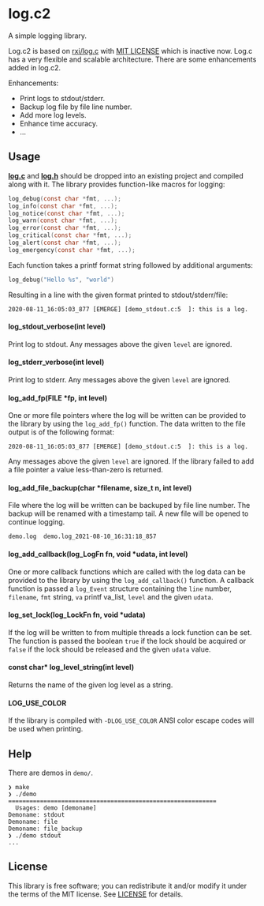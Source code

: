# log.c2

A simple logging library.

Log.c2 is based on [rxi/log.c](https://github.com/rxi/log.c) with [MIT LICENSE](https://github.com/rxi/log.c/blob/master/LICENSE) which is inactive now. Log.c has a very flexible and scalable architecture. There are some enhancements added in log.c2.

Enhancements:

- Print logs to stdout/stderr.
- Backup log file by file line number.
- Add more log levels.
- Enhance time accuracy.
- ...

## Usage
**[log.c](log.c?raw=1)** and **[log.h](log.h?raw=1)** should be dropped
into an existing project and compiled along with it. The library provides
function-like macros for logging:

```c
log_debug(const char *fmt, ...);
log_info(const char *fmt, ...);
log_notice(const char *fmt, ...);
log_warn(const char *fmt, ...);
log_error(const char *fmt, ...);
log_critical(const char *fmt, ...);
log_alert(const char *fmt, ...);
log_emergency(const char *fmt, ...);
```

Each function takes a printf format string followed by additional arguments:

```c
log_debug("Hello %s", "world")
```

Resulting in a line with the given format printed to stdout/stderr/file:

```
2020-08-11_16:05:03_877 [EMERGE] [demo_stdout.c:5  ]: this is a log.
```
#### log_stdout_verbose(int level)
Print log to stdout. Any messages above the given `level` are ignored.

#### log_stderr_verbose(int level)
Print log to stderr. Any messages above the given `level` are ignored.

#### log_add_fp(FILE *fp, int level)
One or more file pointers where the log will be written can be provided to the
library by using the `log_add_fp()` function. The data written to the file
output is of the following format:

```
2020-08-11_16:05:03_877 [EMERGE] [demo_stdout.c:5  ]: this is a log.
```

Any messages above the given `level` are ignored. If the library failed to add a
file pointer a value less-than-zero is returned.

#### log_add_file_backup(char *filename, size_t n, int level)
File where the log will be written can be backuped by file line number. The backup will be renamed with a timestamp tail. A new file will be opened to continue logging.

```
demo.log  demo.log_2021-08-10_16:31:18_857
```

#### log_add_callback(log_LogFn fn, void *udata, int level)
One or more callback functions which are called with the log data can be
provided to the library by using the `log_add_callback()` function. A callback
function is passed a `log_Event` structure containing the `line` number,
`filename`, `fmt` string, `va` printf va\_list, `level` and the given `udata`.

#### log_set_lock(log_LockFn fn, void *udata)
If the log will be written to from multiple threads a lock function can be set.
The function is passed the boolean `true` if the lock should be acquired or
`false` if the lock should be released and the given `udata` value.

#### const char* log_level_string(int level)
Returns the name of the given log level as a string.

#### LOG_USE_COLOR
If the library is compiled with `-DLOG_USE_COLOR` ANSI color escape codes will
be used when printing.

## Help

There are demos in `demo/`.
```shell
❯ make
❯ ./demo
===========================================================
  Usages: demo [demoname]
Demoname: stdout
Demoname: file
Demoname: file_backup
❯ ./demo stdout
...

```

## License
This library is free software; you can redistribute it and/or modify it under
the terms of the MIT license. See [LICENSE](LICENSE) for details.